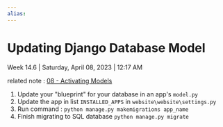 ```yaml
---
alias:
---
```

# Updating Django Database Model

Week 14.6 | Saturday, April 08, 2023 | 12:17 AM

related note : [08 - Activating Models](08%20-%20Activating%20Models.md)

1. Update your "blueprint" for your database in an app's `model.py`
2. Update the app in list `INSTALLED_APPS` in `website\website\settings.py`
3. Run command : `python manage.py makemigrations app_name`
4. Finish migrating to SQL database `python manage.py migrate`
